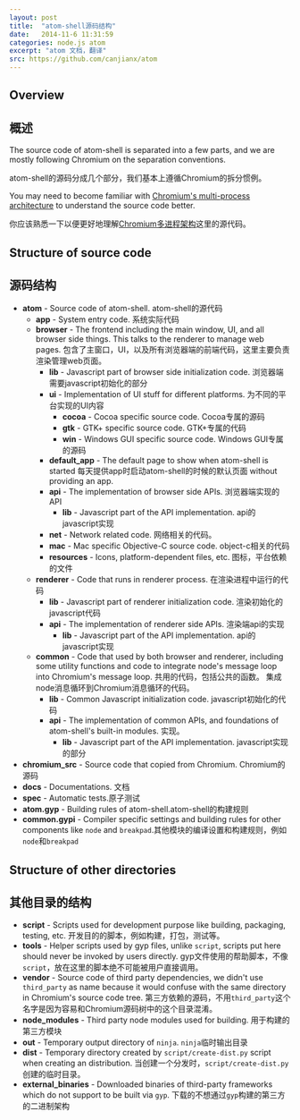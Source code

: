 ```yaml
---
layout: post
title:  "atom-shell源码结构"
date:   2014-11-6 11:31:59
categories: node.js atom
excerpt: "atom 文档，翻译"
src: https://github.com/canjianx/atom
---
```


## Overview

## 概述

The source code of atom-shell is separated into a few parts, and we are mostly
following Chromium on the separation conventions.

atom-shell的源码分成几个部分，我们基本上遵循Chromium的拆分惯例。

You may need to become familiar with [Chromium's multi-process
architecture](http://dev.chromium.org/developers/design-documents/multi-process-architecture)
to understand the source code better.

你应该熟悉一下以便更好地理解[Chromium多进程架构](http://dev.chromium.org/developers/design-documents/multi-process-architecture)这里的源代码。

## Structure of source code

## 源码结构

* **atom** - Source code of atom-shell. atom-shell的源代码
  * **app** - System entry code. 系统实际代码
  * **browser** - The frontend including the main window, UI, and all browser
    side things. This talks to the renderer to manage web pages. 包含了主窗口，UI，以及所有浏览器端的前端代码，这里主要负责渲染管理web页面。
    * **lib** - Javascript part of browser side initialization code. 浏览器端需要javascript初始化的部分
    * **ui** - Implementation of UI stuff for different platforms. 为不同的平台实现的UI内容
      * **cocoa** - Cocoa specific source code. Cocoa专属的源码
      * **gtk** - GTK+ specific source code. GTK+专属的代码
      * **win** - Windows GUI specific source code. Windows GUI专属的源码
    * **default_app** - The default page to show when atom-shell is started 每天提供app时启动atom-shell的时候的默认页面
      without providing an app.
    * **api** - The implementation of browser side APIs. 浏览器端实现的API
       * **lib** - Javascript part of the API implementation. api的javascript实现
    * **net** - Network related code. 网络相关的代码。
    * **mac** - Mac specific Objective-C source code. object-c相关的代码
    * **resources** - Icons, platform-dependent files, etc. 图标，平台依赖的文件
  * **renderer** - Code that runs in renderer process. 在渲染进程中运行的代码
    * **lib** - Javascript part of renderer initialization code. 渲染初始化的javascript代码
    * **api** - The implementation of renderer side APIs. 渲染端api的实现
       * **lib** - Javascript part of the API implementation. api的javascript实现
  * **common** - Code that used by both browser and renderer, including some 
    utility functions and code to integrate node's message loop into Chromium's
    message loop. 共用的代码，包括公共的函数。 集成node消息循环到Chromium消息循环的代码。
    * **lib** - Common Javascript initialization code. javascript初始化的代码
    * **api** - The implementation of common APIs, and foundations of
      atom-shell's built-in modules. 实现。
       * **lib** - Javascript part of the API implementation. javascript实现的部分
* **chromium_src** - Source code that copied from Chromium. Chromium的源码
* **docs** - Documentations. 文档
* **spec** - Automatic tests.原子测试
* **atom.gyp** - Building rules of atom-shell.atom-shell的构建规则
* **common.gypi** - Compiler specific settings and building rules for other
  components like `node` and `breakpad`.其他模块的编译设置和构建规则，例如`node`和`breakpad`

## Structure of other directories
## 其他目录的结构

* **script** - Scripts used for development purpose like building, packaging,
  testing, etc. 开发目的的脚本，例如构建，打包，测试等。
* **tools** - Helper scripts used by gyp files, unlike `script`, scripts put
  here should never be invoked by users directly. gyp文件使用的帮助脚本，不像`script`，放在这里的脚本绝不可能被用户直接调用。
* **vendor** - Source code of third party dependencies, we didn't use
  `third_party` as name because it would confuse with the same directory in
  Chromium's source code tree. 第三方依赖的源码，不用`third_party`这个名字是因为容易和Chromium源码树中的这个目录混淆。
* **node_modules** - Third party node modules used for building. 用于构建的第三方模块
* **out** - Temporary output directory of `ninja`. `ninja`临时输出目录
* **dist** - Temporary directory created by `script/create-dist.py` script
  when creating an distribution. 当创建一个分发时，`script/create-dist.py`创建的临时目录。
* **external_binaries** - Downloaded binaries of third-party frameworks which
  do not support to be built via `gyp`. 下载的不想通过`gyp`构建的第三方的二进制架构
